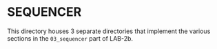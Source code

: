 # SEQUENCER

This directory houses 3 separate directories that implement the various sections in the `03_sequencer` part of LAB-2b.
